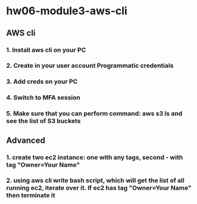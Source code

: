 # hw06-module3-aws-cli

## AWS cli

### 1. Install aws cli on your PC
### 2. Create in your user account Programmatic credentials
### 3. Add creds on your PC
### 4. Switch to MFA session
### 5. Make sure that you can perform command: aws s3 ls and see the list of S3 buckets


## Advanced

### 1. create two ec2 instance: one with any tags, second - with tag "Owner=Your Name"
### 2. using aws cli write bash script, which will get the list of all running ec2, iterate over it. If ec2 has tag "Owner=Your Name" then terminate it